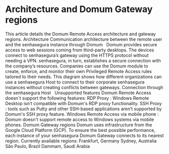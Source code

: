 # Architecture and Domum Gateway regions 

This article details the 
Domum Remote Access
 architecture and gateway regions.
Architecture
Communication architecture between the remote user and the senhasegura instance through Domum
 
Domum provides secure access to web sessions coming from third-party desktops. The devices connect to senhasegura’s gateway using the HTTPS protocol without needing a VPN. senhasegura, in turn, establishes a secure connection with the company’s resources.
Companies can use the Domum module to create, enforce, and monitor their own Privileged Remote Access rules tailored to their needs.
This diagram shows how different organizations can use a senhasegura Host to connect to their corporate senhasegura instances without creating conflicts between gateways.
Connection through the senhasegura Host
 
Unsupported features
Domum Remote Access
 doesn´t support the following features:
RDP Proxy
: Windows Remote Desktop isn’t compatible with Domum's RDP proxy functionality.
SSH Proxy
: tools such as Putty and other SSH-based applications aren’t supported by Domum's SSH proxy feature.
Windows Remote Access via mobile phone
: Domum doesn't support remote access to Windows systems via mobile phones.
Domum Gateway regions
Domum uses infrastructure from the Google Cloud Platform (GCP). To ensure the best possible performance, each instance of your senhasegura Domum Gateway connects to its nearest region.
Currently available regions:
Frankfurt, Germany
Sydney, Australia
São Paulo, Brazil
Dammam, Saudi Arabia